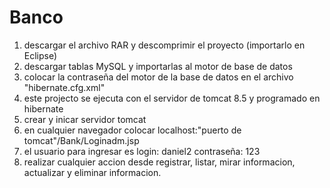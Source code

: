 # Banco
  1. descargar el archivo RAR y descomprimir el proyecto (importarlo en Eclipse)
  2. descargar tablas MySQL y importarlas al motor de base de datos
  3. colocar la contraseña del motor de la base de datos en el archivo "hibernate.cfg.xml"
  4. este projecto se ejecuta con el servidor de tomcat 8.5 y programado en hibernate
  5. crear y inicar servidor tomcat
  6. en cualquier navegador colocar localhost:"puerto de tomcat"/Bank/Loginadm.jsp
  7. el usuario para ingresar es login: daniel2  contraseña: 123
  8. realizar cualquier accion desde registrar, listar, mirar informacion, actualizar y eliminar informacion.
